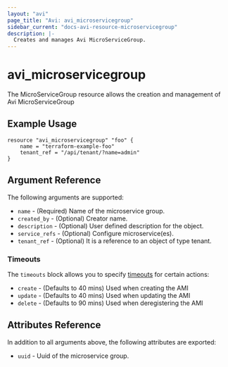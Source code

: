 ```yaml
---
layout: "avi"
page_title: "Avi: avi_microservicegroup"
sidebar_current: "docs-avi-resource-microservicegroup"
description: |-
  Creates and manages Avi MicroServiceGroup.
---
```


# avi_microservicegroup

The MicroServiceGroup resource allows the creation and management of Avi MicroServiceGroup

## Example Usage

```hcl
resource "avi_microservicegroup" "foo" {
    name = "terraform-example-foo"
    tenant_ref = "/api/tenant/?name=admin"
}
```

## Argument Reference

The following arguments are supported:

* `name` - (Required) Name of the microservice group.
* `created_by` - (Optional) Creator name.
* `description` - (Optional) User defined description for the object.
* `service_refs` - (Optional) Configure microservice(es).
* `tenant_ref` - (Optional) It is a reference to an object of type tenant.


### Timeouts

The `timeouts` block allows you to specify [timeouts](https://www.terraform.io/docs/configuration/resources.html#timeouts) for certain actions:

* `create` - (Defaults to 40 mins) Used when creating the AMI
* `update` - (Defaults to 40 mins) Used when updating the AMI
* `delete` - (Defaults to 90 mins) Used when deregistering the AMI

## Attributes Reference

In addition to all arguments above, the following attributes are exported:

* `uuid` -  Uuid of the microservice group.

